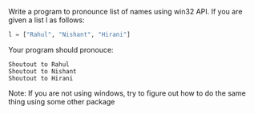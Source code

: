 Write a program to pronounce list of names using win32 API. 
If you are given a list l as follows:
```python
l = ["Rahul", "Nishant", "Hirani"]
```
Your program should pronouce:
```
Shoutout to Rahul
Shoutout to Nishant
Shoutout to Hirani
```
Note: If you are not using windows, try to figure out how to do the same thing using some other package
